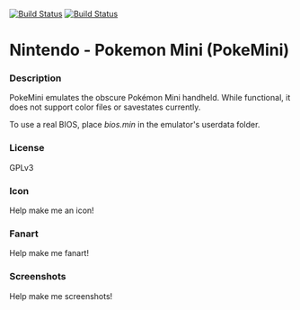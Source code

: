 [![Build Status](https://travis-ci.org/kodi-game/game.libretro.pokemini.svg?branch=master)](https://travis-ci.org/kodi-game/game.libretro.pokemini)
[![Build Status](https://ci.appveyor.com/api/projects/status/github/kodi-game/game.libretro.pokemini?svg=true)](https://ci.appveyor.com/project/kodi-game/game-libretro-pokemini)

# Nintendo - Pokemon Mini (PokeMini)

### Description

PokeMini emulates the obscure Pokémon Mini handheld. While functional, it does not support color files or savestates currently.

To use a real BIOS, place *bios.min* in the emulator&apos;s userdata folder.

### License

GPLv3

### Icon

Help make me an icon!

### Fanart

Help make me fanart!

### Screenshots

Help make me screenshots!
